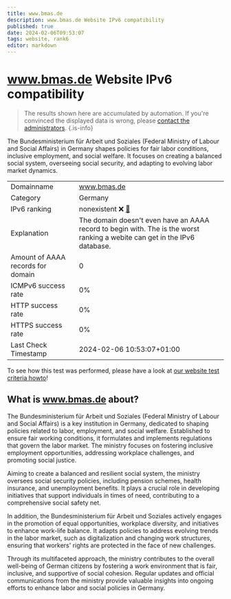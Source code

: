 ```yaml
---
title: www.bmas.de
description: www.bmas.de Website IPv6 compatibility
published: true
date: 2024-02-06T09:53:07
tags: website, rank6
editor: markdown
---
```


# www.bmas.de Website IPv6 compatibility

> The results shown here are accumulated by automation. If you're convinced the displayed data is wrong, please [contact the administrators](/howto/chat). 
{.is-info}

The Bundesministerium für Arbeit und Soziales (Federal Ministry of Labour and Social Affairs) in Germany shapes policies for fair labor conditions, inclusive employment, and social welfare. It focuses on creating a balanced social system, overseeing social security, and adapting to evolving labor market dynamics.


|   |   |
| - | - |
| Domainname | www.bmas.de
| Category | Germany |
| IPv6 ranking | nonexistent :x: [🔗](/howto/ranking) |
| Explanation | The domain doesn't even have an AAAA record to begin with. The is the worst ranking a webite can get in the IPv6 database. |
| Amount of AAAA records for domain | 0 |
| ICMPv6 success rate | 0%|
| HTTP success rate | 0% |
| HTTPS success rate | 0% |
| Last Check Timestamp | 2024-02-06 10:53:07+01:00 |

To see how this test was performed, please have a look at [our website test criteria howto](/howto/testcriteria/website)!


## What is www.bmas.de about?
The Bundesministerium für Arbeit und Soziales (Federal Ministry of Labour and Social Affairs) is a key institution in Germany, dedicated to shaping policies related to labor, employment, and social welfare. Established to ensure fair working conditions, it formulates and implements regulations that govern the labor market. The ministry focuses on fostering inclusive employment opportunities, addressing workplace challenges, and promoting social justice.

Aiming to create a balanced and resilient social system, the ministry oversees social security policies, including pension schemes, health insurance, and unemployment benefits. It plays a crucial role in developing initiatives that support individuals in times of need, contributing to a comprehensive social safety net.

In addition, the Bundesministerium für Arbeit und Soziales actively engages in the promotion of equal opportunities, workplace diversity, and initiatives to enhance work-life balance. It adapts policies to address evolving trends in the labor market, such as digitalization and changing work structures, ensuring that workers' rights are protected in the face of new challenges.

Through its multifaceted approach, the ministry contributes to the overall well-being of German citizens by fostering a work environment that is fair, inclusive, and supportive of social cohesion. Regular updates and official communications from the ministry provide valuable insights into ongoing efforts to enhance labor and social policies in Germany.


